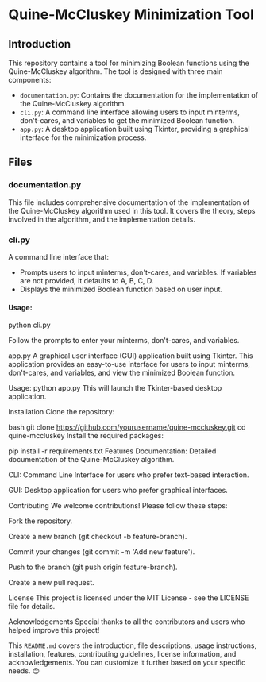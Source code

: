 # Quine-McCluskey Minimization Tool

## Introduction

This repository contains a tool for minimizing Boolean functions using the Quine-McCluskey algorithm. The tool is designed with three main components:
- `documentation.py`: Contains the documentation for the implementation of the Quine-McCluskey algorithm.
- `cli.py`: A command line interface allowing users to input minterms, don't-cares, and variables to get the minimized Boolean function.
- `app.py`: A desktop application built using Tkinter, providing a graphical interface for the minimization process.

## Files

### documentation.py
This file includes comprehensive documentation of the implementation of the Quine-McCluskey algorithm used in this tool. It covers the theory, steps involved in the algorithm, and the implementation details.

### cli.py
A command line interface that:
- Prompts users to input minterms, don't-cares, and variables. If variables are not provided, it defaults to A, B, C, D.
- Displays the minimized Boolean function based on user input.

#### Usage:
python cli.py

Follow the prompts to enter your minterms, don't-cares, and variables.

app.py
A graphical user interface (GUI) application built using Tkinter. This application provides an easy-to-use interface for users to input minterms, don't-cares, and variables, and view the minimized Boolean function.

Usage:
python app.py
This will launch the Tkinter-based desktop application.

Installation
Clone the repository:

bash
git clone https://github.com/yourusername/quine-mccluskey.git
cd quine-mccluskey
Install the required packages:

pip install -r requirements.txt
Features
Documentation: Detailed documentation of the Quine-McCluskey algorithm.

CLI: Command Line Interface for users who prefer text-based interaction.

GUI: Desktop application for users who prefer graphical interfaces.

Contributing
We welcome contributions! Please follow these steps:

Fork the repository.

Create a new branch (git checkout -b feature-branch).

Commit your changes (git commit -m 'Add new feature').

Push to the branch (git push origin feature-branch).

Create a new pull request.

License
This project is licensed under the MIT License - see the LICENSE file for details.

Acknowledgements
Special thanks to all the contributors and users who helped improve this project!


This `README.md` covers the introduction, file descriptions, usage instructions, installation, features, contributing guidelines, license information, and acknowledgements. You can customize it further based on your specific needs. 😊 
